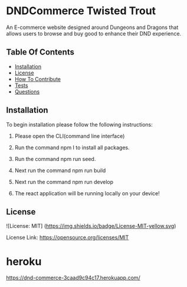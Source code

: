# DNDCommerce Twisted Trout
An E-commerce website designed around Dungeons and Dragons that allows users to browse and buy good to enhance their DND experience.

## Table Of Contents
- [Installation](#installation)
- [License](#license)
- [How To Contribute](#how-to-contribute)
- [Tests](#tests)
- [Questions](#questions)

## Installation
To begin installation please follow the following instructions:

1. Please open the CLI(command line interface)

2. Run the command npm I to install all packages.

3. Run the command npm run seed.

4. Next run the command npm run build

5. Next run the command npm run develop

6. The react application will be running locally on your device!

## License
![License: MIT]
(https://img.shields.io/badge/License-MIT-yellow.svg)

License Link:
https://opensource.org/licenses/MIT


# heroku
https://dnd-commerce-3caad9c94c17.herokuapp.com/